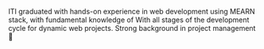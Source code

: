 ITI  graduated with hands-on experience in web development using MEARN stack, with fundamental knowledge of With all stages of the development cycle for dynamic web projects. Strong background in project
management 👋

<!--
**GamalAbdELNasser77/GamalAbdELNasser77** is a ✨ _special_ ✨ repository because its `README.md` (this file) appears on your GitHub profile.

Here are some ideas to get you started:

- 🔭 I’m currently working on ...
- 🌱 I’m currently learning ...
- 👯 I’m looking to collaborate on ...
- 🤔 I’m looking for help with ...
- 💬 Ask me about ...
- 📫 How to reach me: ...
- 😄 Pronouns: ...
- ⚡ Fun fact: ...
-->
